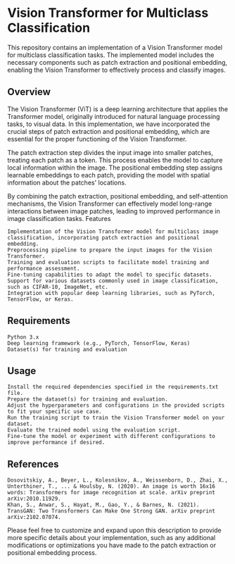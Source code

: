 # Vision Transformer for Multiclass Classification

This repository contains an implementation of a Vision Transformer model for multiclass classification tasks. The implemented model includes the necessary components such as patch extraction and positional embedding, enabling the Vision Transformer to effectively process and classify images.
## Overview

The Vision Transformer (ViT) is a deep learning architecture that applies the Transformer model, originally introduced for natural language processing tasks, to visual data. In this implementation, we have incorporated the crucial steps of patch extraction and positional embedding, which are essential for the proper functioning of the Vision Transformer.

The patch extraction step divides the input image into smaller patches, treating each patch as a token. This process enables the model to capture local information within the image. The positional embedding step assigns learnable embeddings to each patch, providing the model with spatial information about the patches' locations.

By combining the patch extraction, positional embedding, and self-attention mechanisms, the Vision Transformer can effectively model long-range interactions between image patches, leading to improved performance in image classification tasks.
Features

    Implementation of the Vision Transformer model for multiclass image classification, incorporating patch extraction and positional embedding.
    Preprocessing pipeline to prepare the input images for the Vision Transformer.
    Training and evaluation scripts to facilitate model training and performance assessment.
    Fine-tuning capabilities to adapt the model to specific datasets.
    Support for various datasets commonly used in image classification, such as CIFAR-10, ImageNet, etc.
    Integration with popular deep learning libraries, such as PyTorch, TensorFlow, or Keras.

## Requirements

    Python 3.x
    Deep learning framework (e.g., PyTorch, TensorFlow, Keras)
    Dataset(s) for training and evaluation

## Usage

    Install the required dependencies specified in the requirements.txt file.
    Prepare the dataset(s) for training and evaluation.
    Adjust the hyperparameters and configurations in the provided scripts to fit your specific use case.
    Run the training script to train the Vision Transformer model on your dataset.
    Evaluate the trained model using the evaluation script.
    Fine-tune the model or experiment with different configurations to improve performance if desired.

## References

    Dosovitskiy, A., Beyer, L., Kolesnikov, A., Weissenborn, D., Zhai, X., Unterthiner, T., ... & Houlsby, N. (2020). An image is worth 16x16 words: Transformers for image recognition at scale. arXiv preprint arXiv:2010.11929.
    Khan, S., Anwar, S., Hayat, M., Gao, Y., & Barnes, N. (2021). TransGAN: Two Transformers Can Make One Strong GAN. arXiv preprint arXiv:2102.07074.

Please feel free to customize and expand upon this description to provide more specific details about your implementation, such as any additional modifications or optimizations you have made to the patch extraction or positional embedding process.
